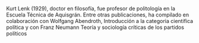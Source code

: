 Kurt Lenk (1929), doctor en filosofía, fue
profesor de politología en la Escuela
Técnica de Aquisgrán. Entre otras
publicaciones, ha compilado en colaboración
con Wolfgang Abendroth, Introducción a la
categoria cientifica política y con Franz Neumann Teoría
y sociología críticas de los partidos
políticos